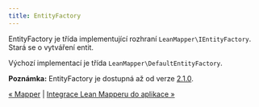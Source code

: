 ```yaml
---
title: EntityFactory
---
```


EntityFactory je třída implementující rozhraní `LeanMapper\IEntityFactory`. Stará se o vytváření entit.

Výchozí implementací je třída `LeanMapper\DefaultEntityFactory`.

**Poznámka:** EntityFactory je dostupná až od verze [2.1.0](/cs/changelog/).


[« Mapper](/cs/docs/mapper/) | [Integrace Lean Mapperu do aplikace »](/cs/docs/integrace-do-aplikace/)
